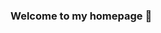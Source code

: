 ### Welcome to my homepage 👋

<!--
**Waylon06/Waylon06** is a ✨ _special_ ✨ repository because its `README.md` (this file) appears on your GitHub profile.

Here are some ideas to get you started:

### I'm Waylon Wong

A student majoring in computer science and technology

- 🔭 I’m currently working on ...
- 🌱 I’m currently learning ...
- 👯 I’m looking to collaborate on ...
- 🤔 I’m looking for help with ...
- 💬 Ask me about ...
- 📫 How to reach me: ...
- 😄 Pronouns: ...
- ⚡ Fun fact: ...
-->

